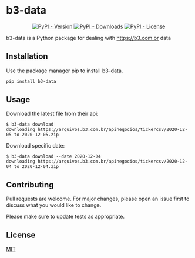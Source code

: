 # b3-data

<center>

[![PyPI - Version](https://badge.fury.io/py/b3-data.svg)](https://badge.fury.io/py/b3-data)
[![PyPI - Downloads](https://img.shields.io/pypi/dm/b3-data)](https://pypi.org/project/b3-data/)
[![PyPI - License](https://img.shields.io/pypi/l/b3-data)](https://opensource.org/licenses/MIT)

</center>

b3-data is a Python package for dealing with https://b3.com.br data


## Installation

Use the package manager [pip](https://pip.pypa.io/en/stable/) to install b3-data.

```bash
pip install b3-data
```

## Usage

Download the latest file from their api:

```
$ b3-data download
downloading https://arquivos.b3.com.br/apinegocios/tickercsv/2020-12-05 to 2020-12-05.zip
```


Download specific date:

```
$ b3-data download --date 2020-12-04
downloading https://arquivos.b3.com.br/apinegocios/tickercsv/2020-12-04 to 2020-12-04.zip
```

## Contributing
Pull requests are welcome. For major changes, please open an issue first to discuss what you would like to change.

Please make sure to update tests as appropriate.

## License
[MIT](https://choosealicense.com/licenses/mit/)
